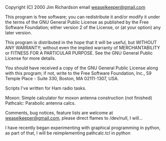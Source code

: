 Copyright (C) 2000 Jim Richardson 
email	weaselkeeper@gmail.com

 This program is free software; you can redistribute it and/or
 modify it under the terms of the GNU General Public License
 as published by the Free Software Foundation; either version 2
 of the License, or (at your option) any later version.

 This program is distributed in the hope that it will be useful,
 but WITHOUT ANY WARRANTY; without even the implied warranty of
 MERCHANTABILITY or FITNESS FOR A PARTICULAR PURPOSE.  See the
 GNU General Public License for more details.

 You should have received a copy of the GNU General Public License
 along with this program; if not, write to the Free Software
 Foundation, Inc., 59 Temple Place - Suite 330, Boston, MA
	02111-1307, USA.


 Scripts I've written for Ham radio tasks. 


Moxon:  Simple calculator for moxon antenna construction (not finished)
Pathcalc:  Parabolic antenna calcs.

Comments, bug notices, feature lists are welcome at
weaselkeeper@gmail.com, please direct flames to /dev/null, I will...

 I have recently began experimenting with graphical programming in python,
 as part of that, I will be reimplementing pathcalc.tcl in python

